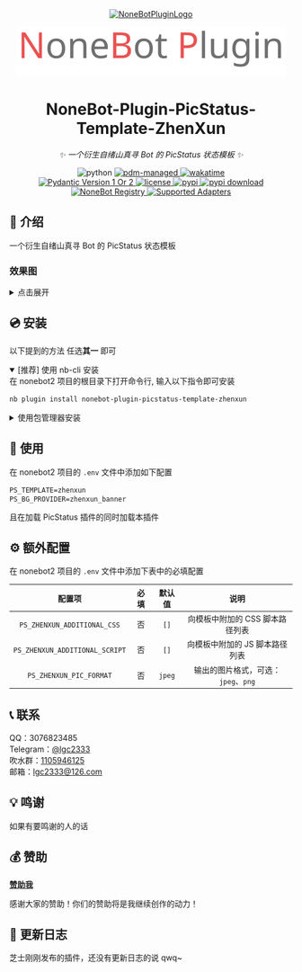 <!-- markdownlint-disable MD031 MD033 MD036 MD041 -->

<div align="center">

<a href="https://v2.nonebot.dev/store">
  <img src="https://raw.githubusercontent.com/A-kirami/nonebot-plugin-template/resources/nbp_logo.png" width="180" height="180" alt="NoneBotPluginLogo">
</a>

<p>
  <img src="https://raw.githubusercontent.com/lgc-NB2Dev/readme/main/template/plugin.svg" alt="NoneBotPluginText">
</p>

# NoneBot-Plugin-PicStatus-Template-ZhenXun

_✨ 一个衍生自绪山真寻 Bot 的 PicStatus 状态模板 ✨_

<img src="https://img.shields.io/badge/python-3.9+-blue.svg" alt="python">
<a href="https://pdm.fming.dev">
  <img src="https://img.shields.io/badge/pdm-managed-blueviolet" alt="pdm-managed">
</a>
<a href="https://wakatime.com/badge/user/b61b0f9a-f40b-4c82-bc51-0a75c67bfccf/project/5a3b2aa7-f878-4304-a92c-cbb018c57bed">
  <img src="https://wakatime.com/badge/user/b61b0f9a-f40b-4c82-bc51-0a75c67bfccf/project/5a3b2aa7-f878-4304-a92c-cbb018c57bed.svg" alt="wakatime">
</a>

<br />

<a href="https://pydantic.dev">
  <img src="https://img.shields.io/endpoint?url=https://raw.githubusercontent.com/lgc-NB2Dev/readme/main/template/pyd-v1-or-v2.json" alt="Pydantic Version 1 Or 2" >
</a>
<a href="./LICENSE">
  <img src="https://img.shields.io/github/license/lgc-NB2Dev/nonebot-plugin-picstatus-template-zhenxun.svg" alt="license">
</a>
<a href="https://pypi.python.org/pypi/nonebot-plugin-picstatus-template-zhenxun">
  <img src="https://img.shields.io/pypi/v/nonebot-plugin-picstatus-template-zhenxun.svg" alt="pypi">
</a>
<a href="https://pypi.python.org/pypi/nonebot-plugin-picstatus-template-zhenxun">
  <img src="https://img.shields.io/pypi/dm/nonebot-plugin-picstatus-template-zhenxun" alt="pypi download">
</a>

<br />

<a href="https://registry.nonebot.dev/plugin/nonebot-plugin-picstatus-template-zhenxun:nonebot_plugin_picstatus_template_zhenxun">
  <img src="https://img.shields.io/endpoint?url=https%3A%2F%2Fnbbdg.lgc2333.top%2Fplugin%2Fnonebot-plugin-picstatus-template-zhenxun" alt="NoneBot Registry">
</a>
<a href="https://registry.nonebot.dev/plugin/nonebot-plugin-picstatus-template-zhenxun:nonebot_plugin_picstatus_template_zhenxun">
  <img src="https://img.shields.io/endpoint?url=https%3A%2F%2Fnbbdg.lgc2333.top%2Fplugin-adapters%2Fnonebot-plugin-picstatus-template-zhenxun" alt="Supported Adapters">
</a>

</div>

## 📖 介绍

一个衍生自绪山真寻 Bot 的 PicStatus 状态模板

### 效果图

<details>
  <summary>点击展开</summary>

![example](https://raw.githubusercontent.com/lgc-NB2Dev/readme/main/picstatus/zhenxun/example.jpg)

</details>

## 💿 安装

以下提到的方法 任选**其一** 即可

<details open>
<summary>[推荐] 使用 nb-cli 安装</summary>
在 nonebot2 项目的根目录下打开命令行, 输入以下指令即可安装

```bash
nb plugin install nonebot-plugin-picstatus-template-zhenxun
```

</details>

<details>
<summary>使用包管理器安装</summary>
在 nonebot2 项目的插件目录下, 打开命令行, 根据你使用的包管理器, 输入相应的安装命令

<details>
<summary>pip</summary>

```bash
pip install nonebot-plugin-picstatus-template-zhenxun
```

</details>
<details>
<summary>pdm</summary>

```bash
pdm add nonebot-plugin-picstatus-template-zhenxun
```

</details>
<details>
<summary>poetry</summary>

```bash
poetry add nonebot-plugin-picstatus-template-zhenxun
```

</details>
<details>
<summary>conda</summary>

```bash
conda install nonebot-plugin-picstatus-template-zhenxun
```

</details>

打开 nonebot2 项目根目录下的 `pyproject.toml` 文件, 在 `[tool.nonebot]` 部分的 `plugins` 项里追加写入

```toml
[tool.nonebot]
plugins = [
    # ...
    "nonebot_plugin_picstatus_template_zhenxun"
]
```

</details>

## 🎉 使用

在 nonebot2 项目的 `.env` 文件中添加如下配置

```properties
PS_TEMPLATE=zhenxun
PS_BG_PROVIDER=zhenxun_banner
```

且在加载 PicStatus 插件的同时加载本插件

## ⚙️ 额外配置

在 nonebot2 项目的 `.env` 文件中添加下表中的必填配置

|             配置项             | 必填 | 默认值 |                说明                 |
| :----------------------------: | :--: | :----: | :---------------------------------: |
|  `PS_ZHENXUN_ADDITIONAL_CSS`   |  否  |  `[]`  |   向模板中附加的 CSS 脚本路径列表   |
| `PS_ZHENXUN_ADDITIONAL_SCRIPT` |  否  |  `[]`  |   向模板中附加的 JS 脚本路径列表    |
|    `PS_ZHENXUN_PIC_FORMAT`     |  否  | `jpeg` | 输出的图片格式，可选：`jpeg`、`png` |

## 📞 联系

QQ：3076823485  
Telegram：[@lgc2333](https://t.me/lgc2333)  
吹水群：[1105946125](https://jq.qq.com/?_wv=1027&k=Z3n1MpEp)  
邮箱：<lgc2333@126.com>

## 💡 鸣谢

如果有要鸣谢的人的话

## 💰 赞助

**[赞助我](https://blog.lgc2333.top/donate)**

感谢大家的赞助！你们的赞助将是我继续创作的动力！

## 📝 更新日志

芝士刚刚发布的插件，还没有更新日志的说 qwq~
